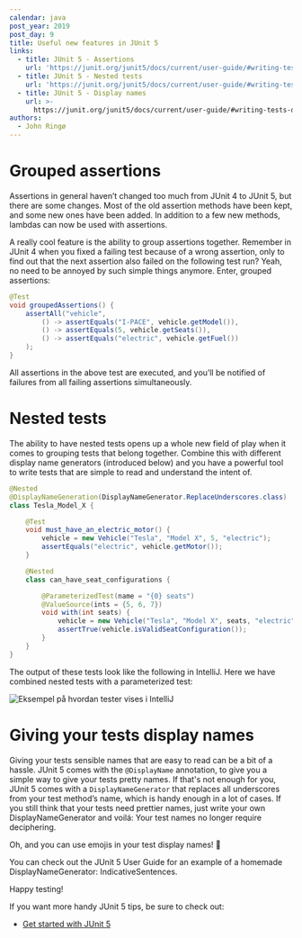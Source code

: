 ```yaml
---
calendar: java
post_year: 2019
post_day: 9
title: Useful new features in JUnit 5
links:
  - title: JUnit 5 - Assertions
    url: 'https://junit.org/junit5/docs/current/user-guide/#writing-tests-assertions'
  - title: JUnit 5 - Nested tests
    url: 'https://junit.org/junit5/docs/current/user-guide/#writing-tests-nested'
  - title: JUnit 5 - Display names
    url: >-
      https://junit.org/junit5/docs/current/user-guide/#writing-tests-display-names
authors:
  - John Ringø
---
```

# Grouped assertions

Assertions in general haven’t changed too much from JUnit 4 to JUnit 5, but there are some changes. Most of the old assertion methods have been kept, and some new ones have been added. In addition to a few new methods, lambdas can now be used with assertions.

A really cool feature is the ability to group assertions together. Remember in JUnit 4 when you fixed a failing test because of a wrong assertion, only to find out that the next assertion also failed on the following test run? Yeah, no need to be annoyed by such simple things anymore. Enter, grouped assertions:

```java
@Test
void groupedAssertions() {
    assertAll("vehicle",
        () -> assertEquals("I-PACE", vehicle.getModel()),
        () -> assertEquals(5, vehicle.getSeats()),
        () -> assertEquals("electric", vehicle.getFuel())
    );
}
```

All assertions in the above test are executed, and you’ll be notified of failures from all failing assertions simultaneously.

# Nested tests

The ability to have nested tests opens up a whole new field of play when it comes to grouping tests that belong together. Combine this with different display name generators (introduced below) and you have a powerful tool to write tests that are simple to read and understand the intent of.

```java
@Nested
@DisplayNameGeneration(DisplayNameGenerator.ReplaceUnderscores.class)
class Tesla_Model_X {

    @Test
    void must_have_an_electric_motor() {
        vehicle = new Vehicle("Tesla", "Model X", 5, "electric");
        assertEquals("electric", vehicle.getMotor());
    }

    @Nested
    class can_have_seat_configurations {

        @ParameterizedTest(name = "{0} seats")
        @ValueSource(ints = {5, 6, 7})
        void with(int seats) {
            vehicle = new Vehicle("Tesla", "Model X", seats, "electric");
            assertTrue(vehicle.isValidSeatConfiguration());
        }
    }
}
```

The output of these tests look like the following in IntelliJ. Here we have combined nested tests with a parameterized test:

![Eksempel på hvordan tester vises i IntelliJ](https://i.ibb.co/T02SLVY/teslatest.png)

# Giving your tests display names

Giving your tests sensible names that are easy to read can be a bit of a hassle.  JUnit 5 comes with the `@DisplayName` annotation, to give you a simple way to give your tests pretty names. If that's not enough for you, JUnit 5 comes with a `DisplayNameGenerator` that replaces all underscores from your test method’s name, which is handy enough in a lot of cases. If you still think that your tests need prettier names, just write your own DisplayNameGenerator and voilá: Your test names no longer require deciphering.

Oh, and you can use emojis in your test display names! 🥳

You can check out the JUnit 5 User Guide for an example of a homemade DisplayNameGenerator: IndicativeSentences.

Happy testing!

If you want more handy JUnit 5 tips, be sure to check out:

* [Get started with JUnit 5](https://java.christmas/2019/5)
